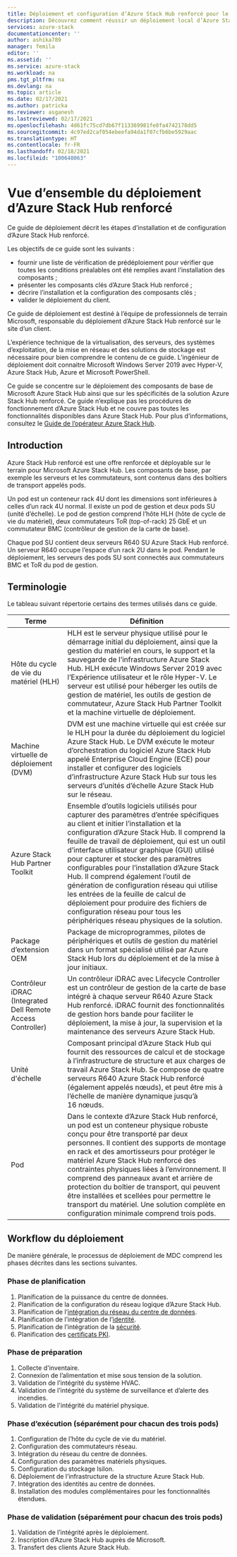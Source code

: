 ```yaml
---
title: Déploiement et configuration d’Azure Stack Hub renforcé pour le serveur d’administration HLH (hôte de cycle de vie du matériel) d’Azure Stack Hub | Microsoft Docs
description: Découvrez comment réussir un déploiement local d’Azure Stack Hub renforcé, de la planification au postdéploiement.
services: azure-stack
documentationcenter: ''
author: ashika789
manager: femila
editor: ''
ms.assetid: ''
ms.service: azure-stack
ms.workload: na
pms.tgt_pltfrm: na
ms.devlang: na
ms.topic: article
ms.date: 02/17/2021
ms.author: patricka
ms.reviewer: asganesh
ms.lastreviewed: 02/17/2021
ms.openlocfilehash: 4d61fc75cd7db67f113369981fe0fa4742178dd5
ms.sourcegitcommit: 4c97ed2caf054ebeefa94da1f07cfb6be5929aac
ms.translationtype: HT
ms.contentlocale: fr-FR
ms.lasthandoff: 02/18/2021
ms.locfileid: "100648063"
---
```

# <a name="azure-stack-hub-ruggedized-deployment-overview"></a>Vue d’ensemble du déploiement d’Azure Stack Hub renforcé

Ce guide de déploiement décrit les étapes d’installation et de configuration d’Azure Stack Hub renforcé. 

Les objectifs de ce guide sont les suivants :

- fournir une liste de vérification de prédéploiement pour vérifier que toutes les conditions préalables ont été remplies avant l’installation des composants ;
- présenter les composants clés d’Azure Stack Hub renforcé ;
- décrire l’installation et la configuration des composants clés ;
- valider le déploiement du client.

Ce guide de déploiement est destiné à l’équipe de professionnels de terrain Microsoft, responsable du déploiement d’Azure Stack Hub renforcé sur le site d’un client.

L’expérience technique de la virtualisation, des serveurs, des systèmes d’exploitation, de la mise en réseau et des solutions de stockage est nécessaire pour bien comprendre le contenu de ce guide. L’ingénieur de déploiement doit connaitre Microsoft Windows Server 2019 avec Hyper-V, Azure Stack Hub, Azure et Microsoft PowerShell.

Ce guide se concentre sur le déploiement des composants de base de Microsoft Azure Stack Hub ainsi que sur les spécificités de la solution Azure Stack Hub renforcé. Ce guide n’explique pas les procédures de fonctionnement d’Azure Stack Hub et ne couvre pas toutes les fonctionnalités disponibles dans Azure Stack Hub. Pour plus d’informations, consultez le [Guide de l’opérateur Azure Stack Hub](../operator/index.yml).

## <a name="introduction"></a>Introduction

Azure Stack Hub renforcé est une offre renforcée et déployable sur le terrain pour Microsoft Azure Stack Hub. Les composants de base, par exemple les serveurs et les commutateurs, sont contenus dans des boîtiers de transport appelés pods.

Un pod est un conteneur rack 4U dont les dimensions sont inférieures à celles d’un rack 4U normal. Il existe un pod de gestion et deux pods SU (unité d’échelle). Le pod de gestion comprend l’hôte HLH (hôte de cycle de vie du matériel), deux commutateurs ToR (top-of-rack) 25 GbE et un commutateur BMC (contrôleur de gestion de la carte de base).

Chaque pod SU contient deux serveurs R640 SU Azure Stack Hub renforcé. Un serveur R640 occupe l’espace d’un rack 2U dans le pod. Pendant le déploiement, les serveurs des pods SU sont connectés aux commutateurs BMC et ToR du pod de gestion.

## <a name="terminology"></a>Terminologie

Le tableau suivant répertorie certains des termes utilisés dans ce guide.

|Terme   | Définition |
|-------|------------|
|Hôte du cycle de vie du matériel (HLH)| HLH est le serveur physique utilisé pour le démarrage initial du déploiement, ainsi que la gestion du matériel en cours, le support et la sauvegarde de l’infrastructure Azure Stack Hub. HLH exécute Windows Server 2019 avec l’Expérience utilisateur et le rôle Hyper-V. Le serveur est utilisé pour héberger les outils de gestion de matériel, les outils de gestion de commutateur, Azure Stack Hub Partner Toolkit et la machine virtuelle de déploiement. |
|Machine virtuelle de déploiement (DVM)|  DVM est une machine virtuelle qui est créée sur le HLH pour la durée du déploiement du logiciel Azure Stack Hub. Le DVM exécute le moteur d’orchestration du logiciel Azure Stack Hub appelé Enterprise Cloud Engine (ECE) pour installer et configurer des logiciels d’infrastructure Azure Stack Hub sur tous les serveurs d’unités d’échelle Azure Stack Hub sur le réseau.|
|Azure Stack Hub Partner Toolkit|   Ensemble d’outils logiciels utilisés pour capturer des paramètres d’entrée spécifiques au client et initier l’installation et la configuration d’Azure Stack Hub. Il comprend la feuille de travail de déploiement, qui est un outil d’interface utilisateur graphique (GUI) utilisé pour capturer et stocker des paramètres configurables pour l’installation d’Azure Stack Hub. Il comprend également l’outil de génération de configuration réseau qui utilise les entrées de la feuille de calcul de déploiement pour produire des fichiers de configuration réseau pour tous les périphériques réseau physiques de la solution.|
|Package d’extension OEM  |Package de microprogrammes, pilotes de périphériques et outils de gestion du matériel dans un format spécialisé utilisé par Azure Stack Hub lors du déploiement et de la mise à jour initiaux.|
|Contrôleur iDRAC (Integrated Dell Remote Access Controller)|  Un contrôleur iDRAC avec Lifecycle Controller est un contrôleur de gestion de la carte de base intégré à chaque serveur R640 Azure Stack Hub renforcé. iDRAC fournit des fonctionnalités de gestion hors bande pour faciliter le déploiement, la mise à jour, la supervision et la maintenance des serveurs Azure Stack Hub.|
|Unité d'échelle |Composant principal d’Azure Stack Hub qui fournit des ressources de calcul et de stockage à l’infrastructure de structure et aux charges de travail Azure Stack Hub. Se compose de quatre serveurs R640 Azure Stack Hub renforcé (également appelés nœuds), et peut être mis à l’échelle de manière dynamique jusqu’à 16 nœuds.|
|Pod    |Dans le contexte d’Azure Stack Hub renforcé, un pod est un conteneur physique robuste conçu pour être transporté par deux personnes. Il contient des supports de montage en rack et des amortisseurs pour protéger le matériel Azure Stack Hub renforcé des contraintes physiques liées à l’environnement. Il comprend des panneaux avant et arrière de protection du boîtier de transport, qui peuvent être installées et scellées pour permettre le transport du matériel. Une solution complète en configuration minimale comprend trois pods.|


## <a name="deployment-workflow"></a>Workflow du déploiement

De manière générale, le processus de déploiement de MDC comprend les phases décrites dans les sections suivantes.

### <a name="planning-phase"></a>Phase de planification
1. Planification de la puissance du centre de données.
1. Planification de la configuration du réseau logique d’Azure Stack Hub.
1. Planification de l’[intégration du réseau du centre de données](../operator/azure-stack-network.md).
1. Planification de l’intégration de l’[identité](../operator/azure-stack-identity-overview.md).
1. Planification de l’intégration de la [sécurité](../operator/azure-stack-security-foundations.md).
1. Planification des [certificats PKI](../operator/azure-stack-pki-certs.md).

### <a name="preparation-phase"></a>Phase de préparation
1. Collecte d'inventaire.
1. Connexion de l’alimentation et mise sous tension de la solution.
1. Validation de l’intégrité du système HVAC.
1. Validation de l’intégrité du système de surveillance et d’alerte des incendies.
1. Validation de l'intégrité du matériel physique.

### <a name="execution-phase--separately-for-each-of-the-three-pods"></a>Phase d’exécution (séparément pour chacun des trois pods)
1. Configuration de l’hôte du cycle de vie du matériel.
1. Configuration des commutateurs réseau.
1. Intégration du réseau du centre de données.
1. Configuration des paramètres matériels physiques.
1. Configuration du stockage Isilon.
1. Déploiement de l’infrastructure de la structure Azure Stack Hub.
1. Intégration des identités au centre de données.
1. Installation des modules complémentaires pour les fonctionnalités étendues.

### <a name="validation-phase--separately-for-each-of-the-three-pods"></a>Phase de validation (séparément pour chacun des trois pods)
1. Validation de l’intégrité après le déploiement.
1. Inscription d’Azure Stack Hub auprès de Microsoft.
1. Transfert des clients Azure Stack Hub.

